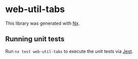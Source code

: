 # web-util-tabs

This library was generated with [Nx](https://nx.dev).

## Running unit tests

Run `nx test web-util-tabs` to execute the unit tests via [Jest](https://jestjs.io).
